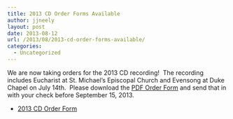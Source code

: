 ```yaml
---
title: 2013 CD Order Forms Available
author: jjneely
layout: post
date: 2013-08-12
url: /2013/08/2013-cd-order-forms-available/
categories:
  - Uncategorized
---
```

We are now taking orders for the 2013 CD recording!  The recording includes Eucharist at St. Michael&#8217;s Episcopal Church and Evensong at Duke Chapel on July 14th.  Please download the [PDF Order Form][1] and send that in with your check before September 15, 2013.

  * [2013 CD Order Form][1]

 [1]: /wp-content/uploads/2013/08/cd-flyer-2013.pdf